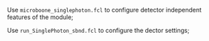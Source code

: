 Use `microboone_singlephoton.fcl` to configure detector independent features of the module;

Use `run_SinglePhoton_sbnd.fcl` to configure the dector settings;
